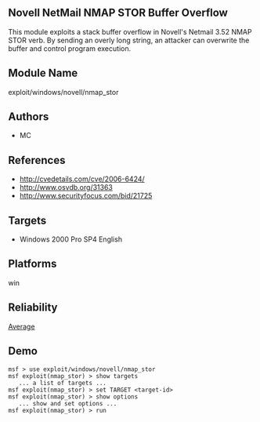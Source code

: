 ## Novell NetMail NMAP STOR Buffer Overflow

This module exploits a stack buffer overflow in Novell's 
Netmail 3.52 NMAP STOR verb. By sending an overly long 
string, an attacker can overwrite the buffer and control 
program execution.


## Module Name
exploit/windows/novell/nmap_stor

## Authors
* MC


## References
* http://cvedetails.com/cve/2006-6424/
* http://www.osvdb.org/31363
* http://www.securityfocus.com/bid/21725



## Targets
* Windows 2000 Pro SP4 English


## Platforms
win

## Reliability
[Average](https://github.com/rapid7/metasploit-framework/wiki/Exploit-Ranking)

## Demo

```
msf > use exploit/windows/novell/nmap_stor
msf exploit(nmap_stor) > show targets
   ... a list of targets ...
msf exploit(nmap_stor) > set TARGET <target-id>
msf exploit(nmap_stor) > show options
   ... show and set options ...
msf exploit(nmap_stor) > run
```
    
    